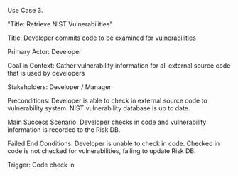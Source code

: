 Use Case 3.

"Title: Retrieve NIST Vulnerabilities"

Title: Developer commits code to be examined for vulnerabilities 

Primary Actor: Developer

Goal in Context: Gather vulnerability information for all external source code that is used by developers

Stakeholders: Developer / Manager

Preconditions: Developer is able to check in external source code to vulnerability system. NIST vulnerability database is up to date. 

Main Success Scenario: Developer checks in code and vulnerability information is recorded to the Risk DB. 

Failed End Conditions: Developer is unable to check in code. Checked in code is not checked for vulnerabilities, failing to update Risk DB. 

Trigger: Code check in 

